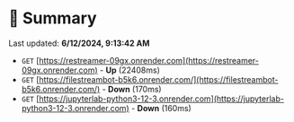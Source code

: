 # 📖 Summary
Last updated: **6/12/2024, 9:13:42 AM**

- `GET` [https://restreamer-09gx.onrender.com](https://restreamer-09gx.onrender.com) - **Up** (22408ms)
- `GET` [https://filestreambot-b5k6.onrender.com/](https://filestreambot-b5k6.onrender.com/) - **Down** (170ms)
- `GET` [https://jupyterlab-python3-12-3.onrender.com](https://jupyterlab-python3-12-3.onrender.com) - **Down** (160ms)
